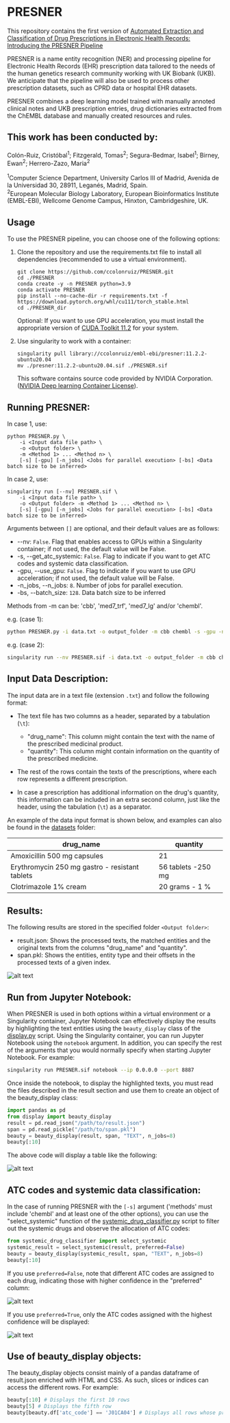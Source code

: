# PRESNER

This repository contains the first version of [Automated Extraction and Classification of Drug Prescriptions in Electronic Health Records: Introducing the PRESNER Pipeline](https://doi.org/10.1101/2023.10.04.23296481)

PRESNER is a name entity recognition (NER) and processing pipeline for Electronic Health Records (EHR) prescription data tailored to the needs of the human genetics research community working with UK Biobank (UKB). 
We anticipate that the pipeline will also be used to process other prescription datasets, such as CPRD data or hospital EHR datasets.

PRESNER combines a deep learning model trained with manually annoted clinical notes and UKB prescription entries, drug dictionaries extracted from the ChEMBL database and manually created resources and rules.

## This work has been conducted by:

Colón-Ruiz, Cristóbal<sup>1</sup>; 
Fitzgerald, Tomas<sup>2</sup>; 
Segura-Bedmar, Isabel<sup>1</sup>; 
Birney, Ewan<sup>2</sup>;
Herrero-Zazo, Maria<sup>2</sup>

<sup>1</sup>Computer Science Department, University Carlos III of Madrid, Avenida de la Universidad 30, 28911, Leganés, Madrid, Spain. \
<sup>2</sup>European Molecular Biology Laboratory, European Bioinformatics Institute (EMBL-EBI), Wellcome Genome Campus, Hinxton, Cambridgeshire, UK.

## Usage

To use the PRESNER pipeline, you can choose one of the following options:

1) Clone the repository and use the requirements.txt file to install all dependencies (recommended to use a virtual environment).
   
   ```
   git clone https://github.com/ccolonruiz/PRESNER.git
   cd ./PRESNER
   conda create -y -n PRESNER python=3.9
   conda activate PRESNER
   pip install --no-cache-dir -r requirements.txt -f https://download.pytorch.org/whl/cu111/torch_stable.html
   cd ./PRESNER_dir
   ```
   Optional: If you want to use GPU acceleration, you must install the appropriate version of [CUDA Toolkit 11.2](https://developer.nvidia.com/cuda-11.2.0-download-archive) for your system.
   
2) Use singularity to work with a container:

   ```
   singularity pull library://ccolonruiz/embl-ebi/presner:11.2.2-ubuntu20.04
   mv ./presner:11.2.2-ubuntu20.04.sif ./PRESNER.sif
   ```
   This software contains source code provided by NVIDIA Corporation. ([NVIDIA Deep learning Container License](https://developer.download.nvidia.com/licenses/NVIDIA_Deep_Learning_Container_License.pdf?t=eyJscyI6ImdzZW8iLCJsc2QiOiJodHRwczovL3d3dy5nb29nbGUuY29tLyJ9)).

## Running PRESNER:
In case 1, use:

```
python PRESNER.py \
	-i <Input data file path> \
	-o <Output folder> \
	-m <Method 1> ... <Method n> \
	[-s] [-gpu] [-n_jobs] <Jobs for parallel execution> [-bs] <Data batch size to be inferred>
```

In case 2, use:

```
singularity run [--nv] PRESNER.sif \
	-i <Input data file path> \
	-o <Output folder> -m <Method 1> ... <Method n> \
	[-s] [-gpu] [-n_jobs] <Jobs for parallel execution> [-bs] <Data batch size to be inferred>
```

Arguments between `[]` are optional, and their default values are as follows:

- --nv: `False`. Flag that enables access to GPUs within a Singularity container; if not used, the default value will be False.
- -s, --get_atc_systemic: `False`. Flag to indicate if you want to get ATC codes and systemic data classification.
- -gpu, --use_gpu: `False`. Flag to indicate if you want to use GPU acceleration; if not used, the default value will be False.
- -n_jobs, --n_jobs: `8`. Number of jobs for parallel execution.
- -bs, --batch_size: `128`. Data batch size to be inferred

Methods from -m can be: 'cbb', 'med7_trf', 'med7_lg' and/or 'chembl'.

e.g. (case 1): 
```bash
python PRESNER.py -i data.txt -o output_folder -m cbb chembl -s -gpu -n_jobs 4 -bs 32
```

e.g. (case 2): 
```bash
singularity run --nv PRESNER.sif -i data.txt -o output_folder -m cbb chembl -s -gpu -n_jobs 4 -bs 32
```

## Input Data Description:

The input data are in a text file (extension `.txt`) and follow the following format:

- The text file has two columns as a header, separated by a tabulation (`\t`):
	- "drug_name": This column might contain the text with the name of the prescribed medicinal product.
	- "quantity": This column might contain information on the quantity of the prescribed medicine.

- The rest of the rows contain the texts of the prescriptions, where each row represents a different prescription.
- In case a prescription has additional information on the drug's quantity, this information can be included in an extra second column, just like the header, using the tabulation (`\t`) as a separator.

An example of the data input format is shown below, and examples can also be found in the [datasets](https://github.com/ccolonruiz/PRESNER/tree/main/datasets) folder:

|drug_name|quantity|
|-----------|-----------|
|Amoxicillin 500 mg capsules|21|
|Erythromycin 250 mg gastro - resistant tablets|56 tablets -250 mg|
|Clotrimazole 1% cream|20 grams - 1 %|

## Results:

The following results are stored in the specified folder `<Output folder>`:

- result.json: Shows the processed texts, the matched entities and the original texts from the columns "drug_name" and "quantity".
- span.pkl: Shows the entities, entity type and their offsets in the processed texts of a given index.
  
![alt text](https://github.com/ccolonruiz/PRESNER/blob/main/images/df_ns_no_beauty.png?raw=true)

## Run from Jupyter Notebook:

When PRESNER is used in both options within a virtual environment or a Singularity container, Jupyter Notebook can effectively display the results by highlighting the text entities using the `beauty_display` class of the [display.py](https://github.com/ccolonruiz/PRESNER/blob/main/PRESNER_dir/Utils/display.py) script. Using the Singularity container, you can run Jupyter Notebook using the `notebook` argument. In addition, you can specify the rest of the arguments that you would normally specify when starting Jupyter Notebook. For example:

```bash
singularity run PRESNER.sif notebook --ip 0.0.0.0 --port 8887
```
Once inside the notebook, to display the highlighted texts, you must read the files described in the result section and use them to create an object of the beauty_display class:

```python
import pandas as pd
from display import beauty_display
result = pd.read_json("/path/to/result.json")
span = pd.read_pickle("/path/to/span.pkl")
beauty = beauty_display(result, span, "TEXT", n_jobs=8)
beauty[:10]
```
The above code will display a table like the following:

![alt text](https://github.com/ccolonruiz/PRESNER/blob/main/images/df_ns.png?raw=true)

## ATC codes and systemic data classification:

In the case of running PRESNER with the `[-s]` argument ('methods' must include 'chembl' and at least one of the other options), you can use the "select_systemic" function of the [systemic_drug_classifier.py](https://github.com/ccolonruiz/PRESNER/blob/main/PRESNER_dir/Utils/systemic_drug_classifier.py) script to filter out the systemic drugs and observe the allocation of ATC codes: 

```python
from systemic_drug_classifier import select_systemic
systemic_result = select_systemic(result, preferred=False)
beauty = beauty_display(systemic_result, span, "TEXT", n_jobs=8)
beauty[:10]
```

If you use `preferred=False`, note that different ATC codes are assigned to each drug, indicating those with higher confidence in the "preferred" column:

![alt text](https://github.com/ccolonruiz/PRESNER/blob/main/images/df_s_ssf.png?raw=true)

If you use `preferred=True`, only the ATC codes assigned with the highest confidence will be displayed:

![alt text](https://github.com/ccolonruiz/PRESNER/blob/main/images/df_s_sst.png?raw=true)

## Use of beauty_display objects:

The beauty_display objects consist mainly of a pandas dataframe of result.json enriched with HTML and CSS. As such, slices or indices can access the different rows. For example:

```python
beauty[:10] # Displays the first 10 rows
beauty[5] # Displays the fifth row
beauty[beauty.df['atc_code'] == 'J01CA04'] # Displays all rows whose prescriptions contain drugs with the ATC code J01CA04
```
